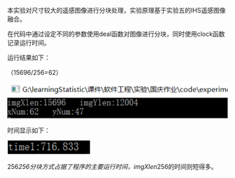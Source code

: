 本实验对尺寸较大的遥感图像进行分块处理，实验原理基于实验五的IHS遥感图像融合。

在代码中通过设定不同的参数使用deal函数对图像进行分块，同时使用clock函数记录运行时间。

运行结果如下：

（15696/256=62）

![image](https://github.com/SE-superGroup/week6/blob/master/01.PNG)

时间显示如下：

![image](https://github.com/SE-superGroup/week6/blob/master/00.PNG)

256*256分块方式占据了程序的主要运行时间，imgXlen*256的时间则短得多。

